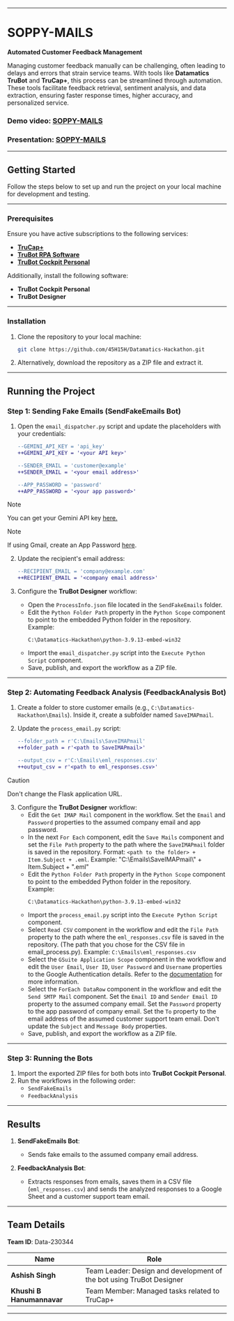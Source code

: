 
---

# **SOPPY-MAILS**  
**Automated Customer Feedback Management**

Managing customer feedback manually can be challenging, often leading to delays and errors that strain service teams. With tools like **Datamatics TruBot** and **TruCap+**, this process can be streamlined through automation. These tools facilitate feedback retrieval, sentiment analysis, and data extraction, ensuring faster response times, higher accuracy, and personalized service.  

### Demo video: [SOPPY-MAILS](https://drive.google.com/file/d/1lBYAD-QMUApHTy4JNQQWSoI0-me_tLho/view?usp=sharing)
### Presentation: [SOPPY-MAILS]()
---

## **Getting Started**  
Follow the steps below to set up and run the project on your local machine for development and testing.

---

### **Prerequisites**  

Ensure you have active subscriptions to the following services:  
- [**TruCap+**](https://www.datamatics.com/intelligent-automation/idp-trucap)  
- [**TruBot RPA Software**](https://www.datamatics.com/intelligent-automation/rpa-trubot)  
- [**TruBot Cockpit Personal**](https://www.datamatics.com/intelligent-automation/rpa-trubot/cockpit)  

Additionally, install the following software:  
- **TruBot Cockpit Personal**  
- **TruBot Designer**  

---

### **Installation**  

1. Clone the repository to your local machine:  
   ```bash
   git clone https://github.com/45H15H/Datamatics-Hackathon.git
   ```  
2. Alternatively, download the repository as a ZIP file and extract it.

---

## **Running the Project**  

### **Step 1: Sending Fake Emails (SendFakeEmails Bot)**  
1. Open the `email_dispatcher.py` script and update the placeholders with your credentials:  

   ```diff
   --GEMINI_API_KEY = 'api_key'
   ++GEMINI_API_KEY = '<your API key>'
   ```

   ```diff
   --SENDER_EMAIL = 'customer@example'
   ++SENDER_EMAIL = '<your email address>'
   ```

   ```diff
   --APP_PASSWORD = 'password'
   ++APP_PASSWORD = '<your app password>'
   ```

> [!NOTE]  
> You can get your Gemini API key [here.](https://ai.google.dev/gemini-api/docs/api-key)

> [!NOTE]  
> If using Gmail, create an App Password [here](https://myaccount.google.com/apppasswords).  

2. Update the recipient's email address:  
   ```diff
   --RECIPIENT_EMAIL = 'company@example.com'
   ++RECIPIENT_EMAIL = '<company email address>'
   ```

3. Configure the **TruBot Designer** workflow:  
   - Open the `ProcessInfo.json` file located in the `SendFakeEmails` folder.  
   - Edit the `Python Folder Path` property in the `Python Scope` component to point to the embedded Python folder in the repository.  
     Example:  
     ```plaintext
     C:\Datamatics-Hackathon\python-3.9.13-embed-win32
     ```  
   - Import the `email_dispatcher.py` script into the `Execute Python Script` component.  
   - Save, publish, and export the workflow as a ZIP file.

---

### **Step 2: Automating Feedback Analysis (FeedbackAnalysis Bot)**  

1. Create a folder to store customer emails (e.g., `C:\Datamatics-Hackathon\Emails`). Inside it, create a subfolder named `SaveIMAPmail`.  
2. Update the `process_email.py` script:  
   ```diff
   --folder_path = r'C:\Emails\SaveIMAPmail'
   ++folder_path = r'<path to SaveIMAPmail>'
   ```

   ```diff
   --output_csv = r'C:\Emails\eml_responses.csv'
   ++output_csv = r'<path to eml_responses.csv>'
   ```
> [!CAUTION]
> Don't change the Flask application URL.

3. Configure the **TruBot Designer** workflow:  
   - Edit the `Get IMAP Mail` component in the workflow. Set the `Email` and `Password` properties to the assumed company email and app password.
   - In the next `For Each` component, edit the `Save Mails` component and set the `File Path` property to the path where the `SaveIMAPmail` folder is saved in the repository. Format: `<path to the folder> +  Item.Subject + .eml`. Example: "C:\Emails\SaveIMAPmail\\" + Item.Subject + ".eml"
   - Edit the `Python Folder Path` property in the `Python Scope` component to point to the embedded Python folder in the repository.  
     Example:  
     ```plaintext
     C:\Datamatics-Hackathon\python-3.9.13-embed-win32
     ```
   - Import the `process_email.py` script into the `Execute Python Script` component.
   - Select `Read CSV` component in the workflow and edit the `File Path` property to the path where the `eml_responses.csv` file is saved in the repository. (The path that you chose for the CSV file in email_process.py). Example: `C:\Emails\eml_responses.csv`
   - Select the `GSuite Application Scope` component in the workflow and edit the `User Email`, `User ID`, `User Password` and `Username` properties to the Google Authentication details. Refer to the [documentation](https://docs.datamatics.com/TruBot/Designer/5.4.0/Components/GSuite/GSuiteApplicationScope.htm) for more information.
   - Select the `ForEach DataRow` component in the workflow and edit the `Send SMTP Mail` component. Set the `Email ID` and `Sender Email ID` property to the assumed company email. Set the `Password` property to the app password of company email. Set the `To` property to the email address of the assumed customer support team email. Don't update the `Subject` and `Message Body` properties.
   - Save, publish, and export the workflow as a ZIP file.

---

### **Step 3: Running the Bots**  

1. Import the exported ZIP files for both bots into **TruBot Cockpit Personal**.  
2. Run the workflows in the following order:  
   - `SendFakeEmails`  
   - `FeedbackAnalysis`  

---

## **Results**  

1. **SendFakeEmails Bot**:  
   - Sends fake emails to the assumed company email address.  

2. **FeedbackAnalysis Bot**:  
   - Extracts responses from emails, saves them in a CSV file (`eml_responses.csv`) and sends the analyzed responses to a Google Sheet and a customer support team email.

---

## **Team Details**  

**Team ID**: Data-230344  

| **Name**             | **Role**                                                                                     |  
|-----------------------|---------------------------------------------------------------------------------------------|  
| **Ashish Singh**      | Team Leader: Design and development of the bot using TruBot Designer                        |  
| **Khushi B Hanumannavar** | Team Member: Managed tasks related to TruCap+                                             |  

---
